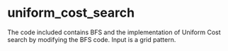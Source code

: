# uniform_cost_search

The code included contains BFS and the implementation of Uniform Cost search by modifying the BFS code.
Input is a grid pattern.
